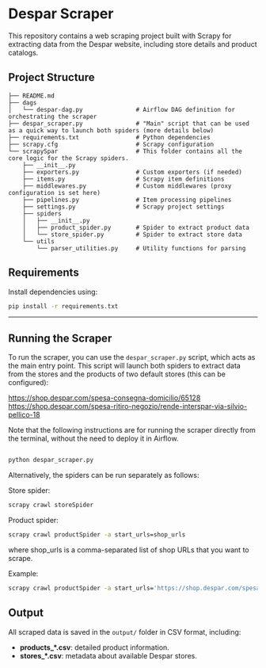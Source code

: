 # Despar Scraper

This repository contains a web scraping project built with Scrapy for extracting data from the Despar website, including store details and product catalogs.
## Project Structure

```
├── README.md
├── dags
│   └── despar-dag.py               # Airflow DAG definition for orchestrating the scraper
├── despar_scraper.py               # "Main" script that can be used as a quick way to launch both spiders (more details below)
├── requirements.txt                # Python dependencies
├── scrapy.cfg                      # Scrapy configuration
└── scrapySpar                      # This folder contains all the core logic for the Scrapy spiders.
    ├── __init__.py
    ├── exporters.py                # Custom exporters (if needed)
    ├── items.py                    # Scrapy item definitions
    ├── middlewares.py              # Custom middlewares (proxy configuration is set here)
    ├── pipelines.py                # Item processing pipelines
    ├── settings.py                 # Scrapy project settings
    ├── spiders
    │   ├── __init__.py
    │   ├── product_spider.py       # Spider to extract product data
    │   └── store_spider.py         # Spider to extract store data
    └── utils
        └── parser_utilities.py     # Utility functions for parsing
```




## Requirements

Install dependencies using:

```bash
pip install -r requirements.txt
```

---

## Running the Scraper

To run the scraper, you can use the `despar_scraper.py` script, which acts as the main entry point. 
This script will launch both spiders to extract data from the stores and the products of two default stores (this can be configured): 

https://shop.despar.com/spesa-consegna-domicilio/65128
https://shop.despar.com/spesa-ritiro-negozio/rende-interspar-via-silvio-pellico-18

Note that the following instructions are for running the scraper directly from the terminal, without the need to deploy it in Airflow.
```bash

python despar_scraper.py
```

Alternatively, the spiders can be run separately as follows:

Store spider:

```bash
scrapy crawl storeSpider
```
Product spider:

```bash
scrapy crawl productSpider -a start_urls=shop_urls
```
where shop_urls is a comma-separated list of shop URLs that you want to scrape.

Example:
```bash
scrapy crawl productSpider -a start_urls='https://shop.despar.com/spesa-ritiro-negozio/rende-interspar-via-silvio-pellico-18'
```



## Output

All scraped data is saved in the `output/` folder in CSV format, including:
- **products_*.csv**: detailed product information.
- **stores_*.csv**: metadata about available Despar stores.